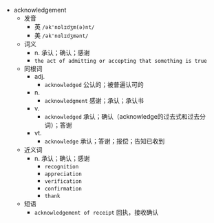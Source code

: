 - acknowledgement
  - 发音
    - 英 `/ək'nɒlɪdʒm(ə)nt/`
    - 美 `/ək'nɑlɪdʒmənt/`
  - 词义
    - n. 承认；确认；感谢
    - `the act of admitting or accepting that something is true`
  - 同根词
    - adj.
      - `acknowledged` 公认的；被普遍认可的
    - n.
      - `acknowledgment` 感谢；承认；承认书
    - v.
      - `acknowledged` 承认；确认（acknowledge的过去式和过去分词）；答谢
    - vt.
      - `acknowledge` 承认；答谢；报偿；告知已收到
  - 近义词
    - n. 承认；确认；感谢
      - `recognition`
      - `appreciation`
      - `verification`
      - `confirmation`
      - `thank`
  - 短语
    - `acknowledgement of receipt` 回执，接收确认 
